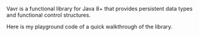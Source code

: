 Vavr is a functional library for Java 8+ that provides persistent data types and functional control structures.

Here is my playground code of a quick walkthrough of the library.